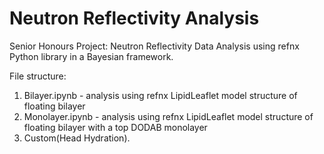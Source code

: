 # Neutron Reflectivity Analysis

Senior Honours Project: Neutron Reflectivity Data Analysis using refnx Python library in a Bayesian framework.

File structure:

1) Bilayer.ipynb - analysis using refnx LipidLeaflet model structure of floating bilayer
2) Monolayer.ipynb - analysis using refnx LipidLeaflet model structure of floating bilayer with a top DODAB monolayer
3) Custom(Head Hydration).
